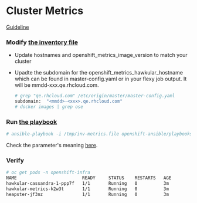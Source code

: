 # Cluster Metrics

[Guideline](https://docs.openshift.org/latest/install_config/cluster_metrics.html)

### Modify [the inventory file](http://pastebin.test.redhat.com/503020)

* Update hostnames and openshift_metrics_image_version to match your cluster
* Upadte the subdomain for the openshift_metrics_hawkular_hostname which can be found in master-config.yaml or in your flexy job output.
  It will be mmdd-xxx.qe.rhcloud.com.
  
  ```sh
  # grep "qe.rhcloud.com" /etc/origin/master/master-config.yaml 
  subdomain:  "<mmdd>-<xxx>.qe.rhcloud.com"
  # docker images | grep ose
  ```

### Run [the playbook](https://github.com/openshift/openshift-ansible/blob/master/playbooks/byo/openshift-cluster/openshift-logging.yml)

```sh
# ansible-playbook -i /tmp/inv-metrics.file openshift-ansible/playbooks/byo/openshift-cluster/openshift-metrics.yml 
```

Check the parameter's meaning [here](https://docs.openshift.org/latest/install_config/aggregate_logging.html#install-config-aggregate-logging).

### Verify

```sh
# oc get pods -n openshift-infra
NAME                         READY     STATUS    RESTARTS   AGE
hawkular-cassandra-1-ppp7f   1/1       Running   0          3m
hawkular-metrics-k2w3t       1/1       Running   0          3m
heapster-jf3nz               1/1       Running   0          3m
```
